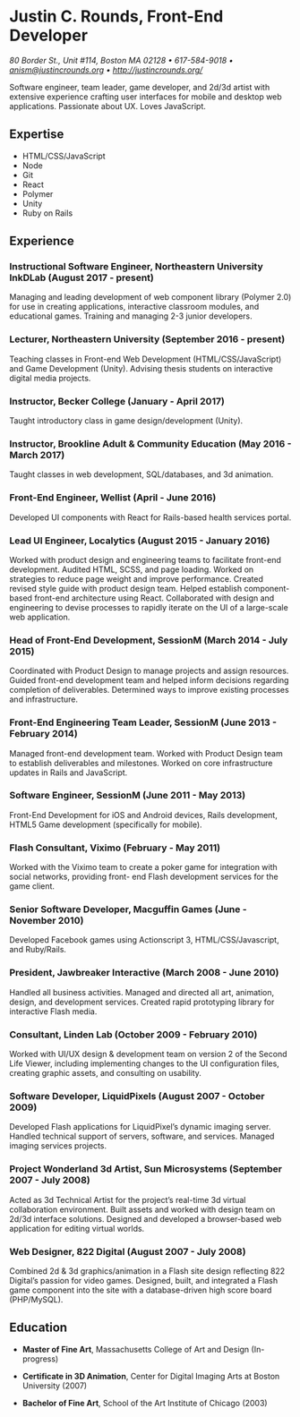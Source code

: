 # Justin C. Rounds, Front-End Developer

*80 Border St., Unit #114, Boston MA 02128 • 617-584-9018 • <anism@justincrounds.org> • <http://justincrounds.org/>*

Software engineer, team leader, game developer, and 2d/3d artist with extensive experience crafting user interfaces for mobile and desktop web applications. Passionate about UX. Loves JavaScript.

## Expertise

+ HTML/CSS/JavaScript
+ Node
+ Git
+ React
+ Polymer
+ Unity
+ Ruby on Rails

## Experience

### Instructional Software Engineer, Northeastern University InkDLab (August 2017 - present)

Managing and leading development of web component library (Polymer 2.0) for use in creating applications, interactive classroom modules, and educational games. Training and managing 2-3 junior developers.

### Lecturer, Northeastern University (September 2016 - present)

Teaching classes in Front-end Web Development (HTML/CSS/JavaScript) and Game Development (Unity). Advising thesis students on interactive digital media projects.

### Instructor, Becker College (January - April 2017)

Taught introductory class in game design/development (Unity).

### Instructor, Brookline Adult & Community Education (May 2016 - March 2017)

Taught classes in web development, SQL/databases, and 3d animation.

### Front-End Engineer, Wellist (April - June 2016)

Developed UI components with React for Rails-based health services portal.

### Lead UI Engineer, Localytics (August 2015 - January 2016)

Worked with product design and engineering teams to facilitate front-end development. Audited HTML, SCSS, and page loading. Worked on strategies to reduce page weight and improve performance. Created revised style guide with product design team. Helped establish component-based front-end architecture using React. Collaborated with design and engineering to devise processes to rapidly iterate on the UI of a large-scale web application.

### Head of Front-End Development, SessionM (March 2014 - July 2015)

Coordinated with Product Design to manage projects and assign resources. Guided front-end development
team and helped inform decisions regarding completion of deliverables. Determined ways to improve existing processes and infrastructure.

### Front-End Engineering Team Leader, SessionM (June 2013 - February 2014)

Managed front-end development team. Worked with Product Design team to establish deliverables and milestones. Worked on core infrastructure updates in Rails and JavaScript.

### Software Engineer, SessionM (June 2011 - May 2013)

Front-End Development for iOS and Android devices, Rails development, HTML5 Game development (specifically for mobile).

### Flash Consultant, Viximo (February - May 2011)

Worked with the Viximo team to create a poker game for integration with social networks, providing front- end Flash development services for the game client.

### Senior Software Developer, Macguffin Games (June - November 2010)

Developed Facebook games using Actionscript 3, HTML/CSS/Javascript, and Ruby/Rails.

### President, Jawbreaker Interactive (March 2008 - June 2010)

Handled all business activities. Managed and directed all art, animation, design, and development services. Created rapid prototyping library for interactive Flash media.

### Consultant, Linden Lab (October 2009 - February 2010)

Worked with UI/UX design & development team on version 2 of the Second Life Viewer, including implementing changes to the UI configuration files, creating graphic assets, and consulting on usability.

### Software Developer, LiquidPixels (August 2007 - October 2009)

Developed Flash applications for LiquidPixel’s dynamic imaging server. Handled technical support of servers, software, and services. Managed imaging services projects.

### Project Wonderland 3d Artist, Sun Microsystems (September 2007 - July 2008)

Acted as 3d Technical Artist for the project’s real-time 3d virtual collaboration environment. Built assets and worked with design team on 2d/3d interface solutions. Designed and developed a browser-based web application for editing virtual worlds.

### Web Designer, 822 Digital (August 2007 - July 2008)

Combined 2d & 3d graphics/animation in a Flash site design reflecting 822 Digital’s passion for video games. Designed, built, and integrated a Flash game component into the site with a database-driven high score board (PHP/MySQL).

## Education

+ **Master of Fine Art**, Massachusetts College of Art and Design (In-progress)

+ **Certificate in 3D Animation**, Center for Digital Imaging Arts at Boston University (2007)

+ **Bachelor of Fine Art**, School of the Art Institute of Chicago (2003)
